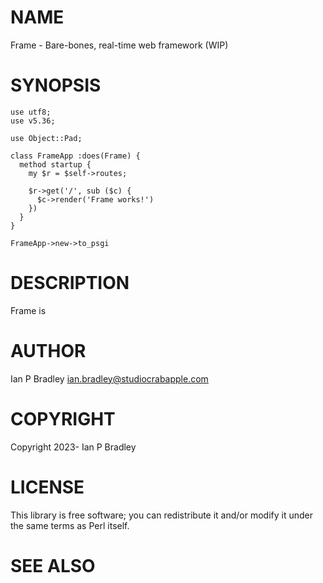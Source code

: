 # NAME

Frame - Bare-bones, real-time web framework (WIP)

# SYNOPSIS
```
use utf8;
use v5.36;

use Object::Pad;

class FrameApp :does(Frame) {
  method startup {
    my $r = $self->routes;

    $r->get('/', sub ($c) {
      $c->render('Frame works!')
    })
  }
}

FrameApp->new->to_psgi
```

# DESCRIPTION

Frame is

# AUTHOR

Ian P Bradley <ian.bradley@studiocrabapple.com>

# COPYRIGHT

Copyright 2023- Ian P Bradley

# LICENSE

This library is free software; you can redistribute it and/or modify
it under the same terms as Perl itself.

# SEE ALSO
